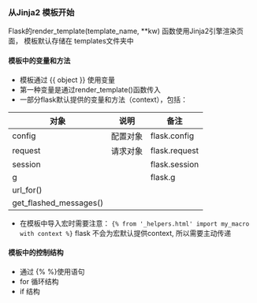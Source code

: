 ### 从Jinja2 模板开始

Flask的render_template(template_name, **kw) 函数使用Jinja2引擎渲染页面， 模板默认存储在 templates文件夹中

#### 模板中的变量和方法
* 模板通过 {{ object  }} 使用变量
* 第一种变量是通过render_template()函数传入
* 一部分flask默认提供的变量和方法（context），包括：

对象 | 说明 | 备注
-|-|-
config|配置对象|flask.config
request|请求对象|flask.request
session||flask.session
g||flask.g
url_for()||
get_flashed_messages()||
* 在模板中导入宏时需要注意： `{% from '_helpers.html' import my_macro with context %}` flask 不会为宏默认提供context, 所以需要主动传递

#### 模板中的控制结构
* 通过 {% %}使用语句
* for 循环结构
* if 结构






